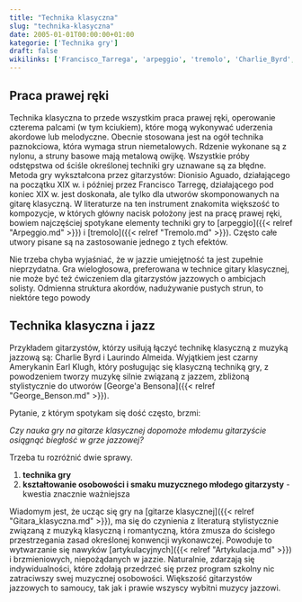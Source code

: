 ```yaml
---
title: "Technika klasyczna"
slug: "technika-klasyczna"
date: 2005-01-01T00:00:00+01:00
kategorie: ['Technika gry']
draft: false
wikilinks: ['Francisco_Tarrega', 'arpeggio', 'tremolo', 'Charlie_Byrd', 'Laurindo_Almeida', 'Earl_Klugh', 'George_Benson', 'gitara_klasyczna', 'Artykulacja', 'jazz']
---
```

## Praca prawej ręki

Technika klasyczna to przede wszystkim praca prawej ręki, operowanie
czterema palcami (w tym kciukiem), które mogą wykonywać uderzenia
akordowe lub melodyczne. Obecnie stosowana jest na ogół technika
paznokciowa, która wymaga strun niemetalowych. Rdzenie wykonane są z
nylonu, a struny basowe mają metalową owijkę. Wszystkie próby odstępstwa
od ściśle określonej techniki gry uznawane są za błędne. Metoda gry
wykształcona przez gitarzystów: Dionisio Aguado, działającego na
początku XIX w. i później przez Francisco
Tarregę<!-- link nie odnosił się do niczego: 'Technika klasyczna' ('content/książka/Technika_klasyczna.md') links to 'Francisco_Tarrega' ('content/książka/Francisco_Tarrega.md') and that does not exist -->, działającego pod koniec XIX w.
jest doskonała, ale tylko dla utworów skomponowanych na gitarę
klasyczną. W literaturze na ten instrument znakomita większość to
kompozycje, w których główny nacisk położony jest na pracę prawej ręki,
bowiem najczęściej spotykane elementy techniki gry to
[arpeggio]({{< relref "Arpeggio.md" >}}) i [tremolo]({{< relref "Tremolo.md" >}}). Często
całe utwory pisane są na zastosowanie jednego z tych efektów.

Nie trzeba chyba wyjaśniać, że w jazzie umiejętność ta jest zupełnie
nieprzydatna. Gra wielogłosowa, preferowana w technice gitary
klasycznej, nie może być też ćwiczeniem dla gitarzystów jazzowych o
ambicjach solisty. Odmienna struktura akordów, nadużywanie pustych
strun, to niektóre tego powody

## Technika klasyczna i jazz

Przykładem gitarzystów, którzy usiłują łączyć technikę klasyczną z
muzyką jazzową są: Charlie Byrd<!-- link nie odnosił się do niczego: 'Technika klasyczna' ('content/książka/Technika_klasyczna.md') links to 'Charlie_Byrd' ('content/książka/Charlie_Byrd.md') and that does not exist --> i Laurindo
Almeida<!-- link nie odnosił się do niczego: 'Technika klasyczna' ('content/książka/Technika_klasyczna.md') links to 'Laurindo_Almeida' ('content/książka/Laurindo_Almeida.md') and that does not exist -->. Wyjątkiem jest czarny Amerykanin
Earl Klugh<!-- link nie odnosił się do niczego: 'Technika klasyczna' ('content/książka/Technika_klasyczna.md') links to 'Earl_Klugh' ('content/książka/Earl_Klugh.md') and that does not exist -->, który posługując się klasyczną
techniką gry, z powodzeniem tworzy muzykę silnie związaną z jazzem,
zbliżoną stylistycznie do utworów [George'a
Bensona]({{< relref "George_Benson.md" >}}).

Pytanie, z którym spotykam się dość często, brzmi:

*Czy nauka gry na gitarze klasycznej dopomoże młodemu gitarzyście
osiągnąć biegłość w grze jazzowej?*

Trzeba tu rozróżnić dwie sprawy.

1.  **technika gry**
2.  **kształtowanie osobowości i smaku muzycznego młodego gitarzysty** -
    kwestia znacznie ważniejsza

Wiadomym jest, że ucząc się gry na [gitarze
klasycznej]({{< relref "Gitara_klasyczna.md" >}}), ma się do czynienia z
literaturą stylistycznie związaną z muzyką klasyczną i romantyczną,
która zmusza do ścisłego przestrzegania zasad określonej konwencji
wykonawczej. Powoduje to wytwarzanie się nawyków
[artykulacyjnych]({{< relref "Artykulacja.md" >}}) i brzmieniowych, niepożądanych
w jazzie<!-- link nie odnosił się do niczego: 'Technika klasyczna' ('content/książka/Technika_klasyczna.md') links to 'jazz' ('content/książka/jazz.md') and that does not exist -->. Naturalnie, zdarzają się indywidualności,
które zdołają przedrzeć się przez program szkolny nic zatraciwszy swej
muzycznej osobowości. Większość gitarzystów jazzowych to samoucy, tak
jak i prawie wszyscy wybitni muzycy jazzowi.

